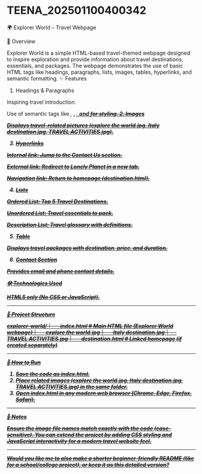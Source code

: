 # TEENA_202501100400342
🌍 Explorer World – Travel Webpage

📖 Overview

Explorer World is a simple HTML-based travel-themed webpage designed to inspire exploration and provide information about travel destinations, essentials, and packages.
The webpage demonstrates the use of basic HTML tags like headings, paragraphs, lists, images, tables, hyperlinks, and semantic formatting.
✨ Features

1. Headings & Paragraphs

Inspiring travel introduction.

Use of semantic tags like <em>, <strong>, <u>, and <strike> for styling.
2. Images

Displays travel-related pictures (explore the world.jpg, Italy destination.jpg, TRAVEL ACTIVITIES.jpg).

3. Hyperlinks

Internal link: Jump to the Contact Us section.

External link: Redirect to Lonely Planet in a new tab.

Navigation link: Return to homepage (destination.html).

4. Lists

Ordered List: Top 5 Travel Destinations.

Unordered List: Travel essentials to pack.

Description List: Travel glossary with definitions.

5. Table

Displays travel packages with destination, price, and duration.

6. Contact Section

Provides email and phone contact details.

🛠 Technologies Used

HTML5 only (No CSS or JavaScript).



---

📂 Project Structure

explorer-world/
│── index.html         # Main HTML file (Explorer World webpage)
│── explore the world.jpg
│── Italy destination.jpg
│── TRAVEL ACTIVITIES.jpg
│── destination.html   # Linked homepage (if created separately)


---

🚀 How to Run

1. Save the code as index.html.
2. Place related images (explore the world.jpg, Italy destination.jpg, TRAVEL ACTIVITIES.jpg) in the same folder.
3. Open index.html in any modern web browser (Chrome, Edge, Firefox, Safari).




---

📌 Notes

Ensure the image file names match exactly with the code (case-sensitive).
You can extend the project by adding CSS styling and JavaScript interactivity for a modern travel website feel.



---

Would you like me to also make a shorter beginner-friendly README (like for a school/college project), or keep it as this detailed version?


